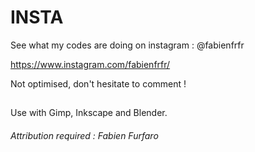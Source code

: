# INSTA

See what my codes are doing on instagram : @fabienfrfr

https://www.instagram.com/fabienfrfr/

Not optimised, don't hesitate to comment !

##

Use with Gimp, Inkscape and Blender.

###### Attribution required : Fabien Furfaro
